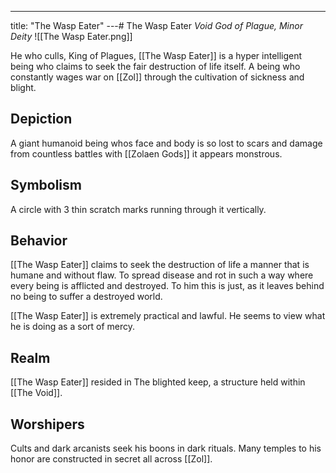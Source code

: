 ---
title: "The Wasp Eater"
---# The Wasp Eater
*Void God of Plague, Minor Deity*
![[The Wasp Eater.png]]

He who culls, King of Plagues, [[The Wasp Eater]] is a hyper intelligent being who claims to seek the fair destruction of life itself. A being who constantly wages war on [[Zol]] through the cultivation of sickness and blight. 

## Depiction
A giant humanoid being whos face and body is so lost to scars and damage from countless battles with [[Zolaen Gods]] it appears monstrous.

## Symbolism
A circle with 3 thin scratch marks running through it vertically.

## Behavior
[[The Wasp Eater]] claims to seek the destruction of life a manner that is humane and without flaw. To spread disease and rot in such a way where every being is afflicted and destroyed. To him this is just, as it leaves behind no being to suffer a destroyed world.

[[The Wasp Eater]] is extremely practical and lawful. He seems to view what he is doing as a sort of mercy.

## Realm
[[The Wasp Eater]] resided in The blighted keep, a structure held within [[The Void]].

## Worshipers
Cults and dark arcanists seek his boons in dark rituals. Many temples to his honor are constructed in secret all across [[Zol]].